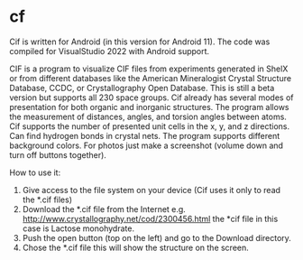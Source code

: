 # cf 
Cif is written for Android (in this version for Android 11). 
The code was compiled for VisualStudio 2022 with Android support.


CIF is a program to visualize CIF files from experiments generated in ShelX or from different databases like the American Mineralogist Crystal Structure Database, CCDC, or Crystallography Open Database. This is still a beta version but supports all 230 space groups. Cif already has several modes of presentation for both organic and inorganic structures. The program allows the measurement of distances, angles, and torsion angles between atoms. Cif supports the number of presented unit cells in the x, y, and z directions. Can find hydrogen bonds in crystal nets.  The program supports different background colors. For photos just make a screenshot (volume down and turn off buttons together).


How to use it:
1. Give access to the file system on your device (Cif uses it only to read the *.cif files)
2. Download the *.cif file from the Internet e.g. http://www.crystallography.net/cod/2300456.html
the *cif file in this case is Lactose monohydrate.
3. Push the open button (top on the left) and go to the Download directory.
4. Chose the *.cif file this will show the structure on the screen.
